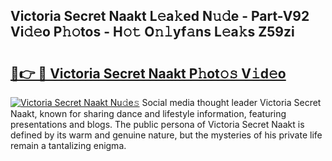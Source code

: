 ## Victoria Secret Naakt L𝚎a𝚔ed N𝚞𝚍e - Part-V92 Vi𝚍𝚎o P𝚑𝚘tos - H𝚘𝚝 O𝚗𝚕yf𝚊ns L𝚎a𝚔s Z59zi

# <h2><a href="http://kf6s7wx.oniu.top/?m=Victoria+Secret+Naakt">🔗👉 🔴 Victoria Secret Naakt P𝚑ot𝚘𝚜 V𝚒d𝚎o</a></h2>

[![Victoria Secret Naakt Nu𝚍e𝚜](https://i.imgur.com/0qMVB7G.gif)](http://kf6s7wx.oniu.top/?m=Victoria+Secret+Naakt)
Social media thought leader Victoria Secret Naakt, known for sharing dance and lifestyle information, featuring presentations and blogs. The public persona of Victoria Secret Naakt is defined by its warm and genuine nature, but the mysteries of his private life remain a tantalizing enigma.  
